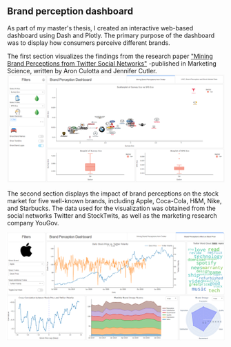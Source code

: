 ## Brand perception dashboard
As part of my master's thesis, I created an interactive web-based dashboard using Dash and Plotly. The primary purpose of the dashboard was to display how consumers perceive different brands.

The first section visualizes the findings from the research paper ["Mining Brand Perceptions from Twitter Social Networks"](http://dx.doi.org/10.1287/mksc.2015.0968) -published in Marketing Science, written by Aron Culotta and Jennifer Cutler.
<img src="images/tab1.png?raw=true" />

The second section displays the impact of brand perceptions on the stock market for five well-known brands, including Apple, Coca-Cola, H&M, Nike, and Starbucks. The data used for the visualization was obtained from the social networks Twitter and StockTwits, as well as the marketing research company YouGov.

<img src="images/tab2.png?raw=true" />
